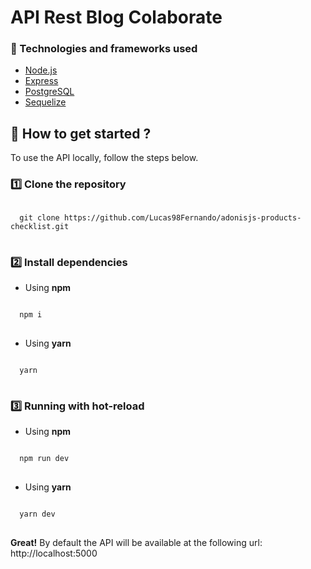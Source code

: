 # API Rest Blog Colaborate

### :hammer: Technologies and frameworks used

- [Node.js](https://nodejs.org/en/)
- [Express](https://expressjs.com/pt-br/)
- [PostgreSQL](https://www.postgresql.org/)
- [Sequelize](https://sequelize.org/v6/)

## :rocket: How to get started ?

To use the API locally, follow the steps below.

### :one: Clone the repository

<pre>
<code>
  git clone https://github.com/Lucas98Fernando/adonisjs-products-checklist.git
</code>
</pre>

### :two: Install dependencies

- Using **npm**
<pre>
<code>
  npm i
</code>
</pre>

- Using **yarn**
<pre>
<code>
  yarn
</code>
</pre>

### :three: Running with hot-reload

- Using **npm**
<pre>
<code>
  npm run dev
</code>
</pre>

- Using **yarn**
<pre>
<code>
  yarn dev
</code>
</pre>

**Great!** By default the API will be available at the following url: http://localhost:5000
